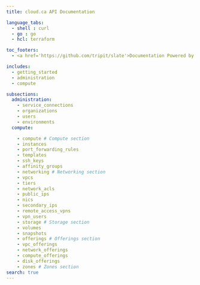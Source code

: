 ```yaml
---
title: cloud.ca API Documentation

language_tabs:
  - shell : curl
  - go : go
  - hcl: terraform

toc_footers:
  - <a href='https://github.com/tripit/slate'>Documentation Powered by Slate</a>

includes:
  - getting_started
  - administration
  - compute

subsections:
  administration:
    - service_connections
    - organizations
    - users
    - environments
  compute:

    - compute # Compute section
    - instances
    - port_forwarding_rules
    - templates
    - ssh_keys
    - affinity_groups
    - networking # Networking section
    - vpcs
    - tiers
    - network_acls
    - public_ips
    - nics
    - secondary_ips
    - remote_access_vpns
    - vpn_users
    - storage # Storage section
    - volumes
    - snapshots
    - offerings # Offerings section
    - vpc_offerings
    - network_offerings
    - compute_offerings
    - disk_offerings
    - zones # Zones section
search: true
---
```


